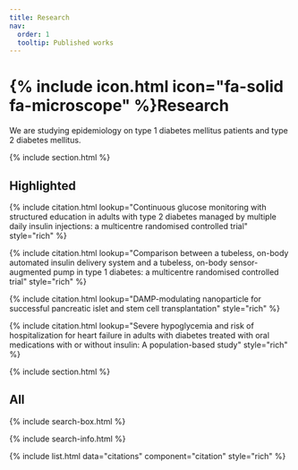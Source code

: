 ```yaml
---
title: Research
nav:
  order: 1
  tooltip: Published works
---
```


# {% include icon.html icon="fa-solid fa-microscope" %}Research

We are studying epidemiology on type 1 diabetes mellitus patients and type 2 diabetes mellitus.

{% include section.html %}

## Highlighted

{% include citation.html lookup="Continuous glucose monitoring with structured education in adults with type 2 diabetes managed by multiple daily insulin injections: a multicentre randomised controlled trial" style="rich" %}

{% include citation.html lookup="Comparison between a tubeless, on-body automated insulin delivery system and a tubeless, on-body sensor-augmented pump in type 1 diabetes: a multicentre randomised controlled trial" style="rich" %}

{% include citation.html lookup="DAMP-modulating nanoparticle for successful pancreatic islet and stem cell transplantation" style="rich" %}

{% include citation.html lookup="Severe hypoglycemia and risk of hospitalization for heart failure in adults with diabetes treated with oral medications with or without insulin: A population-based study" style="rich" %}

{% include section.html %}

## All

{% include search-box.html %}

{% include search-info.html %}

{% include list.html data="citations" component="citation" style="rich" %}
